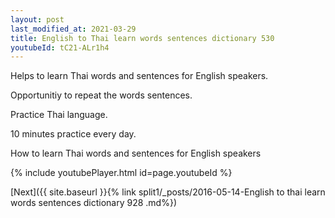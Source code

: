 ```yaml
---
layout: post
last_modified_at: 2021-03-29
title: English to Thai learn words sentences dictionary 530 
youtubeId: tC21-ALr1h4
---
```

 
 
Helps to learn Thai words and sentences for English speakers.

Opportunitiy to repeat the words sentences. 

Practice Thai language. 
 
10 minutes practice every day. 
 
How to learn Thai words and sentences for English speakers 
 
{% include youtubePlayer.html id=page.youtubeId %}
 
 
[Next]({{ site.baseurl }}{% link  split1/_posts/2016-05-14-English to thai learn words sentences dictionary 928 .md%})
 
